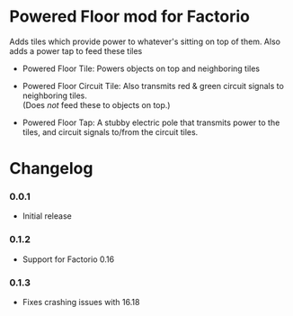 Powered Floor mod for Factorio
==============================


Adds tiles which provide power to whatever's sitting on top of them. Also adds a power tap to feed these tiles

-  Powered Floor Tile: Powers objects on top and neighboring tiles

-  Powered Floor Circuit Tile: Also transmits red & green circuit signals to neighboring tiles.  
                              (Does *not* feed these to objects on top.)

-  Powered Floor Tap:  A stubby electric pole that transmits power to the tiles, and circuit signals to/from the circuit tiles.


# Changelog
### 0.0.1
* Initial release

### 0.1.2
* Support for Factorio 0.16

### 0.1.3
* Fixes crashing issues with 16.18

